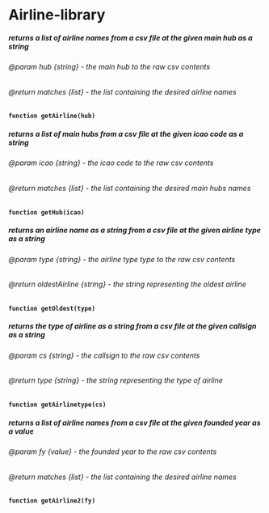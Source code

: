 # Airline-library

##### returns a list of airline names from a csv file at the given main hub as a string
###### @param hub {string} - the main hub to the raw csv contents
###### @return matches {list} - the list containing the desired airline names
**` function getAirline(hub) `**

##### returns a list of main hubs from a csv file at the given icao code as a string
###### @param icao {string} - the icao code to the raw csv contents
###### @return matches {list} - the list containing the desired main hubs names
**` function getHub(icao) `**

##### returns an airline name as a string from a csv file at the given airline type as a string
###### @param type {string} - the airline type type to the raw csv contents
###### @return oldestAirline {string} - the string representing the oldest airline
**` function getOldest(type) `**

##### returns the type of airline as a string from a csv file at the given callsign as a string
###### @param cs {string} - the callsign to the raw csv contents
###### @return type {string} - the string representing the type of airline
**` function getAirlinetype(cs) `**


##### returns a list of airline names from a csv file at the given founded year as a value
###### @param fy {value} - the founded year to the raw csv contents
###### @return matches {list} - the list containing the desired airline names
**` function getAirline2(fy) `**
#


